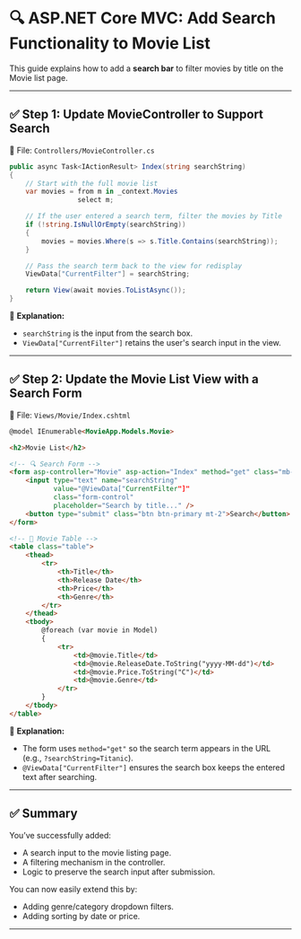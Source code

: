 
# 🔍 ASP.NET Core MVC: Add Search Functionality to Movie List

This guide explains how to add a **search bar** to filter movies by title on the Movie list page.

---

## ✅ Step 1: Update MovieController to Support Search

📁 File: `Controllers/MovieController.cs`

```csharp
public async Task<IActionResult> Index(string searchString)
{
    // Start with the full movie list
    var movies = from m in _context.Movies
                 select m;

    // If the user entered a search term, filter the movies by Title
    if (!string.IsNullOrEmpty(searchString))
    {
        movies = movies.Where(s => s.Title.Contains(searchString));
    }

    // Pass the search term back to the view for redisplay
    ViewData["CurrentFilter"] = searchString;

    return View(await movies.ToListAsync());
}
```

📝 **Explanation:**
- `searchString` is the input from the search box.
- `ViewData["CurrentFilter"]` retains the user's search input in the view.

---

## ✅ Step 2: Update the Movie List View with a Search Form

📁 File: `Views/Movie/Index.cshtml`

```html
@model IEnumerable<MovieApp.Models.Movie>

<h2>Movie List</h2>

<!-- 🔍 Search Form -->
<form asp-controller="Movie" asp-action="Index" method="get" class="mb-3">
    <input type="text" name="searchString" 
           value="@ViewData["CurrentFilter"]" 
           class="form-control" 
           placeholder="Search by title..." />
    <button type="submit" class="btn btn-primary mt-2">Search</button>
</form>

<!-- 📄 Movie Table -->
<table class="table">
    <thead>
        <tr>
            <th>Title</th>
            <th>Release Date</th>
            <th>Price</th>
            <th>Genre</th>
        </tr>
    </thead>
    <tbody>
        @foreach (var movie in Model)
        {
            <tr>
                <td>@movie.Title</td>
                <td>@movie.ReleaseDate.ToString("yyyy-MM-dd")</td>
                <td>@movie.Price.ToString("C")</td>
                <td>@movie.Genre</td>
            </tr>
        }
    </tbody>
</table>
```

📝 **Explanation:**
- The form uses `method="get"` so the search term appears in the URL (e.g., `?searchString=Titanic`).
- `@ViewData["CurrentFilter"]` ensures the search box keeps the entered text after searching.

---

## ✅ Summary

You’ve successfully added:
- A search input to the movie listing page.
- A filtering mechanism in the controller.
- Logic to preserve the search input after submission.

You can now easily extend this by:
- Adding genre/category dropdown filters.
- Adding sorting by date or price.

---

